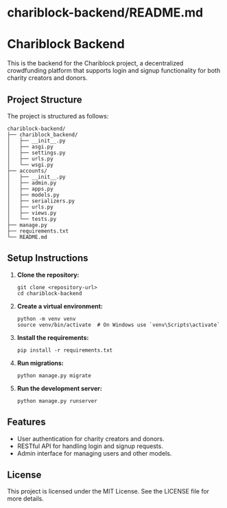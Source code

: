 # chariblock-backend/README.md

# Chariblock Backend

This is the backend for the Chariblock project, a decentralized crowdfunding platform that supports login and signup functionality for both charity creators and donors.

## Project Structure

The project is structured as follows:

```
chariblock-backend/
├── chariblock_backend/
│   ├── __init__.py
│   ├── asgi.py
│   ├── settings.py
│   ├── urls.py
│   └── wsgi.py
├── accounts/
│   ├── __init__.py
│   ├── admin.py
│   ├── apps.py
│   ├── models.py
│   ├── serializers.py
│   ├── urls.py
│   ├── views.py
│   └── tests.py
├── manage.py
├── requirements.txt
└── README.md
```

## Setup Instructions

1. **Clone the repository:**
   ```
   git clone <repository-url>
   cd chariblock-backend
   ```

2. **Create a virtual environment:**
   ```
   python -m venv venv
   source venv/bin/activate  # On Windows use `venv\Scripts\activate`
   ```

3. **Install the requirements:**
   ```
   pip install -r requirements.txt
   ```

4. **Run migrations:**
   ```
   python manage.py migrate
   ```

5. **Run the development server:**
   ```
   python manage.py runserver
   ```

## Features

- User authentication for charity creators and donors.
- RESTful API for handling login and signup requests.
- Admin interface for managing users and other models.

## License

This project is licensed under the MIT License. See the LICENSE file for more details.